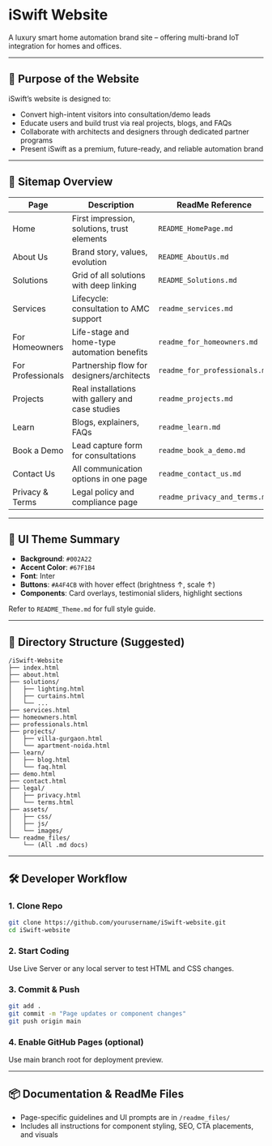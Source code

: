 # iSwift Website

A luxury smart home automation brand site – offering multi-brand IoT integration for homes and offices.

---

## 🚀 Purpose of the Website

iSwift’s website is designed to:

- Convert high-intent visitors into consultation/demo leads
- Educate users and build trust via real projects, blogs, and FAQs
- Collaborate with architects and designers through dedicated partner programs
- Present iSwift as a premium, future-ready, and reliable automation brand

---

## 🧭 Sitemap Overview

| Page               | Description                                      | ReadMe Reference                |
|--------------------|--------------------------------------------------|----------------------------------|
| Home               | First impression, solutions, trust elements      | `README_HomePage.md`            |
| About Us           | Brand story, values, evolution                   | `README_AboutUs.md`             |
| Solutions          | Grid of all solutions with deep linking          | `README_Solutions.md`           |
| Services           | Lifecycle: consultation to AMC support           | `readme_services.md`            |
| For Homeowners     | Life-stage and home-type automation benefits     | `readme_for_homeowners.md`      |
| For Professionals  | Partnership flow for designers/architects        | `readme_for_professionals.md`   |
| Projects           | Real installations with gallery and case studies | `readme_projects.md`            |
| Learn              | Blogs, explainers, FAQs                          | `readme_learn.md`               |
| Book a Demo        | Lead capture form for consultations              | `readme_book_a_demo.md`         |
| Contact Us         | All communication options in one page            | `readme_contact_us.md`          |
| Privacy & Terms    | Legal policy and compliance page                 | `readme_privacy_and_terms.md`   |

---

## 🎨 UI Theme Summary

- **Background**: `#002A22`
- **Accent Color**: `#67F1B4`
- **Font**: Inter
- **Buttons**: `#A4F4CB` with hover effect (brightness ↑, scale ↑)
- **Components**: Card overlays, testimonial sliders, highlight sections

Refer to `README_Theme.md` for full style guide.

---

## 📁 Directory Structure (Suggested)

```
/iSwift-Website
├── index.html
├── about.html
├── solutions/
│   ├── lighting.html
│   ├── curtains.html
│   └── ...
├── services.html
├── homeowners.html
├── professionals.html
├── projects/
│   ├── villa-gurgaon.html
│   └── apartment-noida.html
├── learn/
│   ├── blog.html
│   └── faq.html
├── demo.html
├── contact.html
├── legal/
│   ├── privacy.html
│   └── terms.html
├── assets/
│   ├── css/
│   ├── js/
│   └── images/
└── readme_files/
    └── (All .md docs)
```

---

## 🛠 Developer Workflow

### 1. Clone Repo

```bash
git clone https://github.com/yourusername/iSwift-website.git
cd iSwift-website
```

### 2. Start Coding

Use Live Server or any local server to test HTML and CSS changes.

### 3. Commit & Push

```bash
git add .
git commit -m "Page updates or component changes"
git push origin main
```

### 4. Enable GitHub Pages (optional)

Use main branch root for deployment preview.

---

## 📦 Documentation & ReadMe Files

- Page-specific guidelines and UI prompts are in `/readme_files/`
- Includes all instructions for component styling, SEO, CTA placements, and visuals
